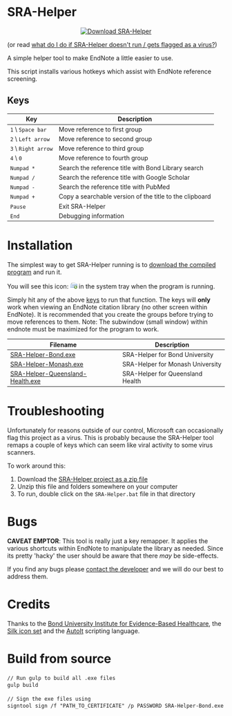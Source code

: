 SRA-Helper
==========

<p align="center"><a href="https://github.com/IEBH/SRA-Helper/raw/master/builds/SRA-Helper-Bond.exe">
  <img src="https://raw.githubusercontent.com/IEBH/SRA-Helper/master/src/img/download.png" alt="Download SRA-Helper"/>
</a></p>

(or read [what do I do if SRA-Helper doesn't run / gets flagged as a virus?](#troubleshooting))

A simple helper tool to make EndNote a little easier to use.

This script installs various hotkeys which assist with EndNote reference screening.


Keys
----

| Key                 | Description                                             |
|---------------------|---------------------------------------------------------|
| `1` \ `Space bar`   | Move reference to first group                           |
| `2` \ `Left arrow`  | Move reference to second group                          |
| `3` \ `Right arrow` | Move reference to third group                           |
| `4` \ `0`           | Move reference to fourth group                          |
| `Numpad *`          | Search the reference title with Bond Library search     |
| `Numpad /`          | Search the reference title with Google Scholar          |
| `Numpad -`          | Search the reference title with PubMed                  |
| `Numpad +`          | Copy a searchable version of the title to the clipboard |
| `Pause`             | Exit SRA-Helper                                         |
| `End`               | Debugging information                                   |



Installation
============
The simplest way to get SRA-Helper running is to [download the compiled program](./builds/SRA-Helper.exe) and run it.

You will see this icon: ![SRA-Helper tray icon](src/SRA-Helper.png) in the system tray when the program is running.

Simply hit any of the above [keys](#keys) to run that function. The keys will **only** work when viewing an EndNote citation library (no other screen within EndNote). It is recommended that you create the groups before trying to move references to them. Note: The subwindow (small window) within endnote must be maximized for the program to work.


| Filename                                                                                      | Description                      |
|-----------------------------------------------------------------------------------------------|----------------------------------|
| [SRA-Helper-Bond.exe](./builds/SRA-Helper-Bond.exe)     | SRA-Helper for Bond University   |
| [SRA-Helper-Monash.exe](./builds/SRA-Helper-Monash.exe) | SRA-Helper for Monash University |
| [SRA-Helper-Queensland-Health.exe](./builds/SRA-Helper-Queensland-Health.exe) | SRA-Helper for Queensland Health |


Troubleshooting
===============
Unfortunately for reasons outside of our control, Microsoft can occasionally flag this project as a virus. This is probably because the SRA-Helper tool remaps a couple of keys which can seem like viral activity to some virus scanners.

To work around this:

1. Download the [SRA-Helper project as a zip file](https://github.com/IEBH/SRA-Helper/archive/master.zip)
2. Unzip this file and folders somewhere on your computer
3. To run, double click on the `SRA-Helper.bat` file in that directory



Bugs
====
**CAVEAT EMPTOR**: This tool is really just a key remapper. It applies the various shortcuts within EndNote to manipulate the library as needed. Since its pretty 'hacky' the user should be aware that there *may* be side-effects.

If you find any bugs please [contact the developer](mailto:matt_carter@bond.edu.au) and we will do our best to address them.


Credits
=======
Thanks to the [Bond University Institute for Evidence-Based Healthcare](https://iebh.bond.edu.au), the [Silk icon set](http://www.famfamfam.com/lab/icons/silk) and the [AutoIt](http://autoitscript.com) scripting language.


Build from source
=================

```
// Run gulp to build all .exe files
gulp build

// Sign the exe files using
signtool sign /f "PATH_TO_CERTIFICATE" /p PASSWORD SRA-Helper-Bond.exe
```
